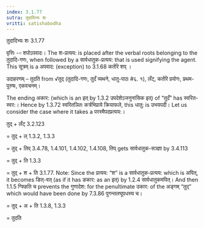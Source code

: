 ```yaml
---
index: 3.1.77
sutra: तुदादिभ्यः शः
vritti: satishabodha
---
```



 तुदादिभ्यः शः 3.1.77 

वृत्तिः --ः शपोऽपवादः। The श-प्रत्यय: is placed after the verbal roots belonging to the तुदादि-गणः, when followed by a सार्वधातुक-प्रत्यय: that is used signifying the agent. This सूत्रम् is a अपवाद: (exception) to 3.1.68 कर्तरि शप्‌ । 


उदाहरणम् – तुदति from √तुद् (तुदादि-गणः, तुदँ व्यथने, धातु-पाठः #६. १), लँट्, कर्तरि प्रयोगः, प्रथम-पुरुषः, एकवचनम्। 


The ending अकार: (which is an इत् by 1.3.2 उपदेशेऽजनुनासिक इत्) of “तुदँ” has स्वरित-स्वर:। Hence by 1.3.72 स्वरितञितः कर्त्रभिप्राये क्रियाफले, this धातु: is उभयपदी। Let us consider the case where it takes a परस्मैपदप्रत्यय:। 


तुद् + लँट् 3.2.123 

= तुद् + ल् 1.3.2, 1.3.3 

= तुद् + तिप् 3.4.78, 1.4.101, 1.4.102, 1.4.108, तिप् gets सार्वधातुक-सञ्ज्ञा by 3.4.113 

= तुद् + ति 1.3.3 

= तुद् + श + ति 3.1.77. Note: Since the प्रत्यय: “श” is a सार्वधातुक-प्रत्यय: which is अपित्, it becomes ङित्-वत् (as if it has ङकार: as an इत्) by 1.2.4 सार्वधातुकमपित्। And then 1.1.5 ग्क्ङिति च prevents the गुणादेश: for the penultimate उकार: of the अङ्गम् “तुद्” which would have been done by 7.3.86 पुगन्तलघूपधस्य च। 

= तुद् + अ + ति 1.3.8, 1.3.3 

= तुदति 


